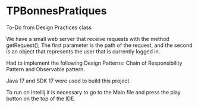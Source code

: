 # TPBonnesPratiques
To-Do from Design Practices class

 We have a small web server that receive requests with the method getRequest();
 The first parameter is the path of the request, and the second is an object that represents the  user that is currently logged in.
 
 Had to implement the following Design Patterns: Chain of Responsibility Pattern and Observable pattern. 
 
 Java 17 and SDK 17 were used to build this project.
 
 To run on Intellij it is necessary to go to the Main file and press the play button on the top of the IDE.
